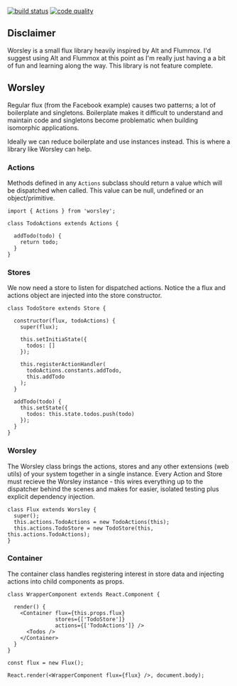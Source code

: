 [![build status](https://img.shields.io/travis/jarsbe/worsley.svg?style=flat-square)](https://travis-ci.org/jarsbe/worsley)
[![code quality](https://img.shields.io/codeclimate/github/jarsbe/worsley.svg?style=flat-square)](https://codeclimate.com/github/jarsbe/worsley)

## Disclaimer

Worsley is a small flux library heavily inspired by Alt and Flummox. I'd suggest using Alt and Flummox at this point as I'm really just having a a bit of fun and learning along the way. This library is not feature complete.

## Worsley

Regular flux (from the Facebook example) causes two patterns; a lot of boilerplate and singletons. Boilerplate makes it difficult to understand and maintain code and singletons become problematic when building isomorphic applications.

Ideally we can reduce boilerplate and use instances instead. This is where a library like Worsley can help.

### Actions

Methods defined in any `Actions` subclass should return a value which will be dispatched when called. This value can be null, undefined or an object/primitive.

```
import { Actions } from 'worsley';

class TodoActions extends Actions {

  addTodo(todo) {
    return todo;
  }
}
```

### Stores

We now need a store to listen for dispatched actions. Notice the a flux and actions object are injected into the store constructor.

```
class TodoStore extends Store {

  constructor(flux, todoActions) {
    super(flux);

    this.setInitiaState({
      todos: []
    });

    this.registerActionHandler(
      todoActions.constants.addTodo,
      this.addTodo
    );
  }

  addTodo(todo) {
    this.setState({
      todos: this.state.todos.push(todo)
    });
  }
}
```

### Worsley

The Worsley class brings the actions, stores and any other extensions (web utils) of your system together in a single instance. Every Action and Store must recieve the Worsley instance - this wires everything up to the dispatcher behind the scenes and makes for easier, isolated testing plus explicit dependency injection.

```
class Flux extends Worsley {
  super();
  this.actions.TodoActions = new TodoActions(this);
  this.actions.TodoStore = new TodoStore(this, this.actions.TodoActions);
}
```

### Container

The container class handles registering interest in store data and injecting actions into child components as props.

```
class WrapperComponent extends React.Component {

  render() {
    <Container flux={this.props.flux}
               stores={['TodoStore']}
               actions={['TodoActions']} />
      <Todos />
    </Container>
  }
}

const flux = new Flux();

React.render(<WrapperComponent flux={flux} />, document.body);
```
